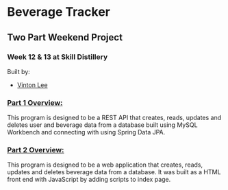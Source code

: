 # Beverage Tracker

## Two Part Weekend Project

### Week 12 & 13 at Skill Distillery

Built by:

-   [Vinton Lee](http://vintonlee.dev)

### [Part 1 Overview:](https://github.com/vintonl/EventTrackerProject/blob/master/part1.md)

This program is designed to be a REST API that creates, reads, updates and deletes user and beverage data from a database built using MySQL Workbench and connecting with using Spring Data JPA.

### [Part 2 Overview:](https://github.com/vintonl/EventTrackerProject/blob/master/part2.md)

This program is designed to be a web application that creates, reads, updates and deletes beverage data from a database. It was built as a HTML front end with JavaScript by adding scripts to index page.
